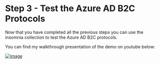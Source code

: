 # Step 3 - Test the Azure AD B2C Protocols

Now that you have completed all the previous steps you can use the insomnia collection to test the Azure AD B2C protocols.

You can find my walkthrough presentation of the demo on youtube below:

[![image](https://github.com/user-attachments/assets/64a15046-dd63-499b-b221-ae3d9daf99a5)](https://youtu.be/jK2DT5ZJj0k?si=9nMlzm9eKTlLwiQS)

